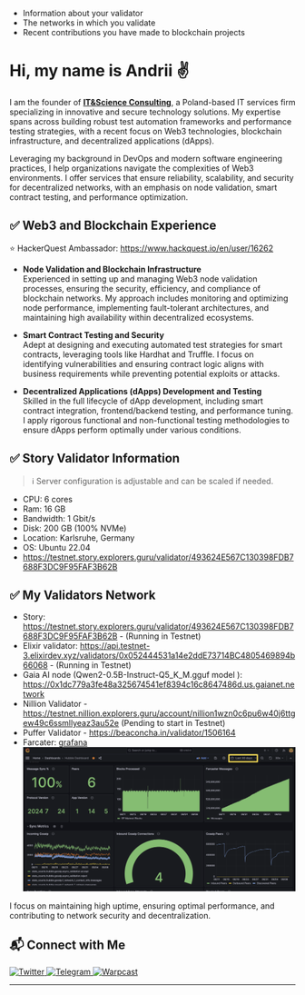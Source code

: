 - Information about your validator
- The networks in which you validate
- Recent contributions you have made to blockchain projects

# **Hi, my name is Andrii ✌️**

I am the founder of [**IT&Science Consulting**](https://www.biznes.gov.pl/en/wyszukiwarka-firm/wpis/ceidg/C4857ECA-BEE9-4DA7-AF01-AADDFC1A684D), a Poland-based IT services firm specializing in innovative and secure technology solutions. My expertise spans across building robust test automation frameworks and performance testing strategies, with a recent focus on Web3 technologies, blockchain infrastructure, and decentralized applications (dApps).

Leveraging my background in DevOps and modern software engineering practices, I help organizations navigate the complexities of Web3 environments. I offer services that ensure reliability, scalability, and security for decentralized networks, with an emphasis on node validation, smart contract testing, and performance optimization.

## ✅ Web3 and Blockchain Experience

⭐ HackerQuest Ambassador: https://www.hackquest.io/en/user/16262

- **Node Validation and Blockchain Infrastructure**  
  Experienced in setting up and managing Web3 node validation processes, ensuring the security, efficiency, and compliance of blockchain networks. My approach includes monitoring and optimizing node performance, implementing fault-tolerant architectures, and maintaining high availability within decentralized ecosystems.

- **Smart Contract Testing and Security**  
  Adept at designing and executing automated test strategies for smart contracts, leveraging tools like Hardhat and Truffle. I focus on identifying vulnerabilities and ensuring contract logic aligns with business requirements while preventing potential exploits or attacks.

- **Decentralized Applications (dApps) Development and Testing**  
  Skilled in the full lifecycle of dApp development, including smart contract integration, frontend/backend testing, and performance tuning. I apply rigorous functional and non-functional testing methodologies to ensure dApps perform optimally under various conditions.

## ✅ Story Validator Information

> ℹ️ Server configuration is adjustable and can be scaled if needed.

- CPU: 6 cores
- Ram: 16 GB
- Bandwidth: 1 Gbit/s
- Disk: 200 GB (100% NVMe)
- Location: Karlsruhe, Germany
- OS: Ubuntu 22.04
- https://testnet.story.explorers.guru/validator/493624E567C130398FDB7688F3DC9F95FAF3B62B

## ✅ **My Validators Network**

- Story:  https://testnet.story.explorers.guru/validator/493624E567C130398FDB7688F3DC9F95FAF3B62B - (Running in Testnet)
- Elixir validator: https://api.testnet-3.elixirdev.xyz/validators/0x052444531a14e2ddE73714BC4805469894b66068  - (Running in Testnet)
- Gaia AI node (Qwen2-0.5B-Instruct-Q5_K_M.gguf model ): https://0x1dc779a3fe48a325674541ef8394c16c8647486d.us.gaianet.network 
- Nillion Validator  - https://testnet.nillion.explorers.guru/account/nillion1wzn0c6pu6w40j6ttgew49c6ssmllyeaz3au52e (Pending to start in Testnet)
- Puffer Validator - https://beaconcha.in/validator/1506164
- Farcater: [grafana](http://158.220.105.69:3000/d/af04c037-bd8f-484a-b93e-0cb4b7d3b026/hubble-dashboard?orgId=1&refresh=30s&from=now-30d&to=now)
![Alt text](farcaster.png)

I focus on maintaining high uptime, ensuring optimal performance, and contributing to network security and decentralization.

  ## 📬 Connect with Me

<p align="left">
  <a href="https://x.com/AndrewSkry1771" target="_blank">
    <img src="https://img.shields.io/badge/Twitter-1DA1F2?style=for-the-badge&logo=twitter&logoColor=white" alt="Twitter" />
  <a href="https://t.me/Andrii_Kot" target="_blank">
    <img src="https://img.shields.io/badge/Telegram-1DA1F2?style=for-the-badge&logo=telegram&logoColor=white" alt="Telegram" />
  </a>
    <a href="https://warpcast.com/anskrypt" target="_blank">
    <img src="https://img.shields.io/badge/warpcast-1DA1F2?style=for-the-badge&logo=signal&logoColor=white" alt="Warpcast" />
  </a>
</p>

---
